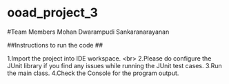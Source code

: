 # ooad_project_3

#Team Members
Mohan Dwarampudi
Sankaranarayanan

##Instructions to run the code ##

1.Import the project into IDE workspace.
<br\>
2.Please do configure the JUnit library if you find any issues while running the JUnit test cases.
3.Run the main class.
4.Check the Console for the program output.
